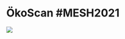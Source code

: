 # ÖkoScan #MESH2021


<img align="center" src="https://github.com/Sebastian-Zok/EcoScan-MESH2021/blob/main/img/Logo.png">
